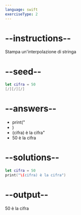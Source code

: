 ```yaml
---
language: swift
exerciseType: 2
---
```


# --instructions--

Stampa un'interpolazione di stringa

# --seed--

```swift
let cifra = 50
[/][/][/]
```

# --answers--

- print("
- )
- \(cifra) è la cifra"
- 50 è la cifra

# --solutions--

```swift
let cifra = 50
print("\(cifra) è la cifra")
```

# --output--

50 è la cifra
